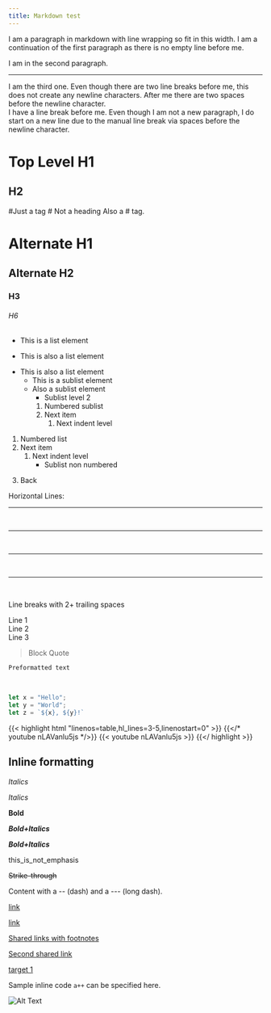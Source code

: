 ```yaml
---
title: Markdown test
---
```


<!-- # Markdown Test -->

I am a paragraph in markdown with line
wrapping so fit in this width.
I am a continuation of the first paragraph
as there is no empty line before me.

I am in the second paragraph.

---

I am the third one. Even though there are
two line breaks before me, this does not
create any newline characters. After me there
are two spaces before the newline character.  
I have a line break before me. Even though
I am not a new paragraph, I do start on a
new line due to the manual line break via
spaces before the newline character.

Top Level H1
=============
H2
---

#Just a tag
\# Not a heading
Also a # tag.
# Alternate H1
## Alternate H2
### H3
###### H6

* This is a list element
+ This is also a list element
- This is also a list element
     - This is a sublist element
     + Also a sublist element
       + Sublist level 2
       1. Numbered sublist
       2. Next item
             1. Next indent level

1) Numbered list
2) Next item
     1. Next indent level
        * Sublist non numbered
3. Back

Horizontal Lines:

------------------------------------
<br/>

***********************************  
<br/>

***  
<br/>

---  

<br/>

Line breaks with 2+ trailing spaces  

Line 1  
Line 2  
Line 3


> Block Quote

    Preformatted text
<br/>

```javascript {linenos=true,hl_lines=[2]}
let x = "Hello";
let y = "World";
let z = `${x}, ${y}!`
```

{{< highlight html "linenos=table,hl_lines=3-5,linenostart=0" >}}
{{</* youtube nLAVanlu5js */>}}
{{< youtube nLAVanlu5js >}}
{{</ highlight >}}

## Inline formatting

*Italics*

_Italics_

__Bold__

__*Bold+Italics*__

**_Bold+Italics_**

this_is_not_emphasis

~~Strike-through~~

Content with a -- (dash) and a --- (long dash).

[link](http://link/path/to/target)

[link](http://link/path/to/target "TITLE ON LINK")

[Shared links with footnotes][target 1]

[Second shared link][target 1]

[target 1]

[target 1]: http://footnote.com

Sample inline code `a++` can be specified here.

![Alt Text](/image/hugo.png "Optional Tooltip")